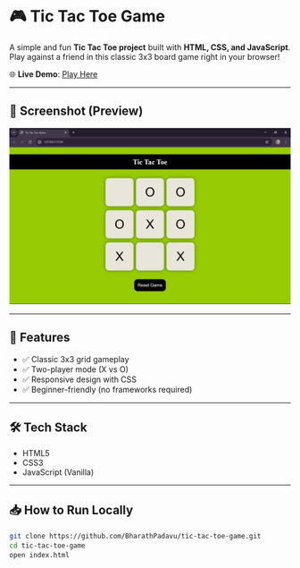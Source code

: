 # 🎮 Tic Tac Toe Game  

A simple and fun **Tic Tac Toe project** built with **HTML, CSS, and JavaScript**.  
Play against a friend in this classic 3x3 board game right in your browser!  

🌐 **Live Demo**: [Play Here](https://BharathPadavu.github.io/tic-tac-toe-game)  

---

## 📸 Screenshot (Preview)
![Tic Tac Toe Game](screenshot.png "Tic Tac Toe game screenshot with 3x3 board")

---

## 🚀 Features
- ✅ Classic 3x3 grid gameplay  
- ✅ Two-player mode (X vs O)  
- ✅ Responsive design with CSS  
- ✅ Beginner-friendly (no frameworks required)  

---

## 🛠️ Tech Stack
- HTML5  
- CSS3  
- JavaScript (Vanilla)

---

## 📥 How to Run Locally
```bash
git clone https://github.com/BharathPadavu/tic-tac-toe-game.git
cd tic-tac-toe-game
open index.html

